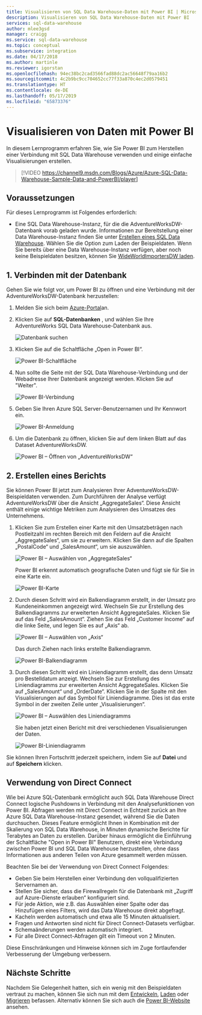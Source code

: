 ```yaml
---
title: Visualisieren von SQL Data Warehouse-Daten mit Power BI | Microsoft Azure
description: Visualisieren von SQL Data Warehouse-Daten mit Power BI
services: sql-data-warehouse
author: mlee3gsd
manager: craigg
ms.service: sql-data-warehouse
ms.topic: conceptual
ms.subservice: integration
ms.date: 04/17/2018
ms.author: martinle
ms.reviewer: igorstan
ms.openlocfilehash: 94ec38bc2cad3566fad88dc2ac56648f79aa16b2
ms.sourcegitcommit: 4c2b9bc9cc704652cc77f33a870c4ec2d0579451
ms.translationtype: HT
ms.contentlocale: de-DE
ms.lasthandoff: 05/17/2019
ms.locfileid: "65873376"
---
```

# <a name="visualize-data-with-power-bi"></a>Visualisieren von Daten mit Power BI
In diesem Lernprogramm erfahren Sie, wie Sie Power BI zum Herstellen einer Verbindung mit SQL Data Warehouse verwenden und einige einfache Visualisierungen erstellen.

> [!VIDEO https://channel9.msdn.com/Blogs/Azure/Azure-SQL-Data-Warehouse-Sample-Data-and-PowerBI/player]
> 
> 

## <a name="prerequisites"></a>Voraussetzungen
Für dieses Lernprogramm ist Folgendes erforderlich:

* Eine SQL Data Warehouse-Instanz, für die die AdventureWorksDW-Datenbank vorab geladen wurde. Informationen zur Bereitstellung einer Data Warehouse-Instanz finden Sie unter [Erstellen eines SQL Data Warehouse](create-data-warehouse-portal.md). Wählen Sie die Option zum Laden der Beispieldaten. Wenn Sie bereits über eine Data Warehouse-Instanz verfügen, aber noch keine Beispieldaten besitzen, können Sie [WideWorldImportersDW laden](load-data-wideworldimportersdw.md).

## <a name="1-connect-to-your-database"></a>1. Verbinden mit der Datenbank
Gehen Sie wie folgt vor, um Power BI zu öffnen und eine Verbindung mit der AdventureWorksDW-Datenbank herzustellen:

1. Melden Sie sich beim [Azure-Portal](https://portal.azure.com/)an.
2. Klicken Sie auf **SQL-Datenbanken** , und wählen Sie Ihre AdventureWorks SQL Data Warehouse-Datenbank aus.
   
    ![Datenbank suchen](media/sql-data-warehouse-get-started-visualize-with-power-bi/pbi-find-database.png)
3. Klicken Sie auf die Schaltfläche „Open in Power BI“.
   
    ![Power BI-Schaltfläche](media/sql-data-warehouse-get-started-visualize-with-power-bi/pbi-button.png)
4. Nun sollte die Seite mit der SQL Data Warehouse-Verbindung und der Webadresse Ihrer Datenbank angezeigt werden. Klicken Sie auf "Weiter".
   
    ![Power BI-Verbindung](media/sql-data-warehouse-get-started-visualize-with-power-bi/pbi-connect-to-azure.png)
5. Geben Sie Ihren Azure SQL Server-Benutzernamen und Ihr Kennwort ein.
   
    ![Power BI-Anmeldung](media/sql-data-warehouse-get-started-visualize-with-power-bi/pbi-sign-in.png)
6. Um die Datenbank zu öffnen, klicken Sie auf dem linken Blatt auf das Dataset AdventureWorksDW.
   
    ![Power BI – Öffnen von „AdventureWorksDW“](media/sql-data-warehouse-get-started-visualize-with-power-bi/pbi-open-adventureworks.png)

## <a name="2-create-a-report"></a>2. Erstellen eines Berichts
Sie können Power BI jetzt zum Analysieren Ihrer AdventureWorksDW-Beispieldaten verwenden. Zum Durchführen der Analyse verfügt AdventureWorksDW über die Ansicht „AggregateSales“. Diese Ansicht enthält einige wichtige Metriken zum Analysieren des Umsatzes des Unternehmens.

1. Klicken Sie zum Erstellen einer Karte mit den Umsatzbeträgen nach Postleitzahl im rechten Bereich mit den Feldern auf die Ansicht „AggregateSales“, um sie zu erweitern. Klicken Sie dann auf die Spalten „PostalCode“ und „SalesAmount“, um sie auszuwählen.
   
    ![Power BI – Auswählen von „AggregateSales“](media/sql-data-warehouse-get-started-visualize-with-power-bi/pbi-aggregatesales.png)
   
    Power BI erkennt automatisch geografische Daten und fügt sie für Sie in eine Karte ein.
   
    ![Power BI-Karte](media/sql-data-warehouse-get-started-visualize-with-power-bi/pbi-map.png)

2. Durch diesen Schritt wird ein Balkendiagramm erstellt, in der Umsatz pro Kundeneinkommen angezeigt wird. Wechseln Sie zur Erstellung des Balkendiagramms zur erweiterten Ansicht AggregateSales. Klicken Sie auf das Feld „SalesAmount“. Ziehen Sie das Feld „Customer Income“ auf die linke Seite, und legen Sie es auf „Axis“ ab.
   
    ![Power BI – Auswählen von „Axis“](media/sql-data-warehouse-get-started-visualize-with-power-bi/pbi-chooseaxis.png)
   
    Das durch Ziehen nach links erstellte Balkendiagramm.
   
    ![Power BI-Balkendiagramm](media/sql-data-warehouse-get-started-visualize-with-power-bi/pbi-bar.png)
3. Durch diesen Schritt wird ein Liniendiagramm erstellt, das denn Umsatz pro Bestelldatum anzeigt. Wechseln Sie zur Erstellung des Liniendiagramms zur erweiterten Ansicht AggregateSales. Klicken Sie auf „SalesAmount“ und „OrderDate“. Klicken Sie in der Spalte mit den Visualisierungen auf das Symbol für Liniendiagramme. Dies ist das erste Symbol in der zweiten Zeile unter „Visualisierungen“.
   
    ![Power BI – Auswählen des Liniendiagramms](media/sql-data-warehouse-get-started-visualize-with-power-bi/pbi-prepare-line.png)
   
    Sie haben jetzt einen Bericht mit drei verschiedenen Visualisierungen der Daten.
   
    ![Power BI-Liniendiagramm](media/sql-data-warehouse-get-started-visualize-with-power-bi/pbi-line.png)

Sie können Ihren Fortschritt jederzeit speichern, indem Sie auf **Datei** und auf **Speichern** klicken.

## <a name="using-direct-connect"></a>Verwendung von Direct Connect
Wie bei Azure SQL-Datenbank ermöglicht auch SQL Data Warehouse Direct Connect logische Pushdowns in Verbindung mit den Analysefunktionen von Power BI. Abfragen werden mit Direct Connect in Echtzeit zurück an Ihre Azure SQL Data Warehouse-Instanz gesendet, während Sie die Daten durchsuchen.  Dieses Feature ermöglicht Ihnen in Kombination mit der Skalierung von SQL Data Warehouse, in Minuten dynamische Berichte für Terabytes an Daten zu erstellen. Darüber hinaus ermöglicht die Einführung der Schaltfläche "Open in Power BI" Benutzern, direkt eine Verbindung zwischen Power BI und SQL Data Warehouse herzustellen, ohne dass Informationen aus anderen Teilen von Azure gesammelt werden müssen.

Beachten Sie bei der Verwendung von Direct Connect Folgendes:

* Geben Sie beim Herstellen einer Verbindung den vollqualifizierten Servernamen an.
* Stellen Sie sicher, dass die Firewallregeln für die Datenbank mit „Zugriff auf Azure-Dienste erlauben“ konfiguriert sind.
* Für jede Aktion, wie z.B. das Auswählen einer Spalte oder das Hinzufügen eines Filters, wird das Data Warehouse direkt abgefragt.
* Kacheln werden automatisch und etwa alle 15 Minuten aktualisiert.
* Fragen und Antworten sind nicht für Direct Connect-Datasets verfügbar.
* Schemaänderungen werden automatisch integriert.
* Für alle Direct Connect-Abfragen gilt ein Timeout von 2 Minuten.

Diese Einschränkungen und Hinweise können sich im Zuge fortlaufender Verbesserung der Umgebung verbessern.

## <a name="next-steps"></a>Nächste Schritte
Nachdem Sie Gelegenheit hatten, sich ein wenig mit den Beispieldaten vertraut zu machen, können Sie sich nun mit dem [Entwickeln](sql-data-warehouse-overview-develop.md), [Laden](design-elt-data-loading.md) oder [Migrieren](sql-data-warehouse-overview-migrate.md) befassen. Alternativ können Sie sich auch die [Power BI-Website](https://www.powerbi.com/) ansehen.

